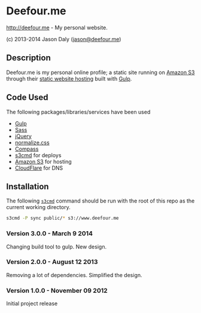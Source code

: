 # Deefour.me

http://deefour.me - My personal website.

(c) 2013-2014 Jason Daly (jason@deefour.me)

## Description

Deefour.me is my personal online profile; a static site running on [Amazon S3](http://aws.amazon.com/s3/) through their [static website hosting](http://docs.amazonwebservices.com/AmazonS3/latest/dev/WebsiteHosting.html) built with [Gulp](http://gulpjs.com/).

## Code Used

The following packages/libraries/services have been used

  - [Gulp](http://gulpjs.com/)
  - [Sass](http://sass-lang.com/)
  - [jQuery](http://jquery.com/)
  - [normalize.css](http://necolas.github.io/normalize.css/)
  - [Compass](http://compass-style.org/)
  - [s3cmd](http://s3tools.org/s3cmd) for deploys
  - [Amazon S3](http://aws.amazon.com/s3/) for hosting
  - [CloudFlare](https://cloudflare.com) for DNS

## Installation

The following [`s3cmd`](http://s3tools.org/s3cmd) command should be run with the root of this repo as the current working directory.

```bash
s3cmd -P sync public/* s3://www.deefour.me
```

### Version 3.0.0 - March 9 2014

Changing build tool to gulp. New design.

### Version 2.0.0 - August 12 2013

Removing a lot of dependencies. Simplified the design.

### Version 1.0.0 - November 09 2012

Initial project release